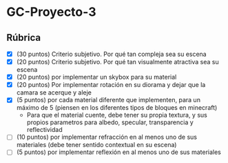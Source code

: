 # GC-Proyecto-3
 
## Rúbrica
- [x] (30 puntos) Criterio subjetivo. Por qué tan compleja sea su escena
- [x] (20 puntos) Criterio subjetivo. Por qué tan visualmente atractiva sea su escena
- [x] (20 puntos) por implementar un skybox para su material
- [x] (20 puntos) Por implementar rotación en su diorama y dejar que la camara se acerque y aleje
- [x] (5 puntos) por cada material diferente que implementen, para un máximo de 5 (piensen en los diferentes tipos de bloques en minecraft)
    - Para que el material cuente, debe tener su propia textura, y sus propios parametros para albedo, specular, transparencia y reflectividad
- [ ] (10 puntos) por implementar refracción en al menos uno de sus materiales (debe tener sentido contextual en su escena)
- [ ] (5 puntos) por implementar reflexión en al menos uno de sus materiales